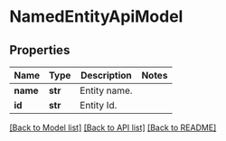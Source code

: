 # NamedEntityApiModel


## Properties
Name | Type | Description | Notes
------------ | ------------- | ------------- | -------------
**name** | **str** | Entity name. | 
**id** | **str** | Entity Id. | 

[[Back to Model list]](../README.md#documentation-for-models) [[Back to API list]](../README.md#documentation-for-api-endpoints) [[Back to README]](../README.md)


